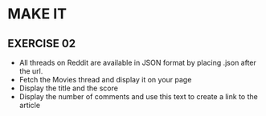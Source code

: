 # MAKE IT
## EXERCISE 02

* All threads on Reddit are available in JSON format by placing .json after the url.
* Fetch the Movies thread and display it on your page
* Display the title and the score
* Display the number of comments and use this text to create a link to the article